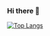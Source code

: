 ### Hi there 👋

<!--
**vegabs/vegabs** is a ✨ _special_ ✨ repository because its `README.md` (this file) appears on your GitHub profile.

Here are some ideas to get you started:

- 🔭 I’m currently working on Human-Computer Interaction at the Interactive Organisms Lab, UC Davis
- 🌱 I’m currently learning Java, Mediapipe and Vuforia.
- 👯 I’m looking to collaborate on hci and wearable related projects.
- 🤔 I’m looking for help with grad school applications.
- 💬 Ask me about IMU sensors.
- 📫 How to reach me: [Twitter](https://www.twitter.com/v_v_gab).
- 😄 Pronouns: she/her
- ⚡ Fun fact: I was a SV at UIST 2021!
-->
[![Top Langs](https://github-readme-stats.vercel.app/api/top-langs/?username=vegabs&layout=compact&show_icons=true&theme=radical)](https://github.com/anuraghazra/github-readme-stats)

